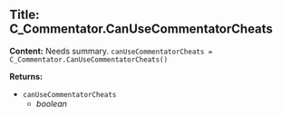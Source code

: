 ## Title: C_Commentator.CanUseCommentatorCheats

**Content:**
Needs summary.
`canUseCommentatorCheats = C_Commentator.CanUseCommentatorCheats()`

**Returns:**
- `canUseCommentatorCheats`
  - *boolean*